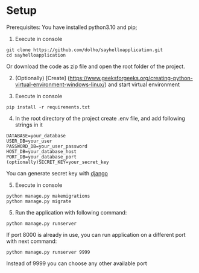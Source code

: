 # Setup 
Prerequisites: 
You have installed python3.10 and pip; 

1) Execute in console 
```
git clone https://github.com/dolho/sayhelloapplication.git
cd sayhelloapplication
```
Or download the code as zip file and open the root folder of the project.

2) (Optionally) [Create] (https://www.geeksforgeeks.org/creating-python-virtual-environment-windows-linux/) and start virtual environment

3) Execute in console 
```
pip install -r requirements.txt 
```

4)  In the root directory of the project create .env file, and add following strings in it
```
DATABASE=your_database
USER_DB=your_user
PASSWORD_DB=your_user_password
HOST_DB=your_database_host
PORT_DB=your_database_port
(optionally)SECRET_KEY=your_secret_key
```
You can generate secret key with [django](https://tech.serhatteker.com/post/2020-01/django-create-secret-key/)

5) Execute in console 
```
python manage.py makemigrations
python manage.py migrate
```
5) Run the application with following command:
```
python manage.py runserver
```
If port 8000 is already in use, you can run application on a different port with next command: 
```
python manage.py runserver 9999
```
Instead of 9999 you can choose any other available port 